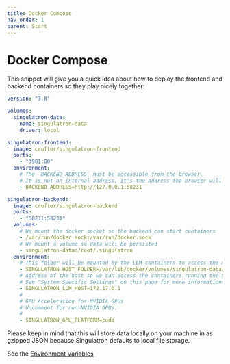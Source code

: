 ```yaml
---
title: Docker Compose
nav_order: 1
parent: Start
---
```


# Docker Compose

This snippet will give you a quick idea about how to deploy the frontend and backend containers so they play nicely together:

```yaml
version: "3.8"

volumes:
  singulatron-data:
    name: singulatron-data
    driver: local

singulatron-frontend:
  image: crufter/singulatron-frontend
  ports:
    - "3901:80"
  environment:
    # The `BACKEND_ADDRESS` must be accessible from the browser.
    # It is not an internal address, it's the address the browser will make API requests to.
    - BACKEND_ADDRESS=http://127.0.0.1:58231

singulatron-backend:
  image: crufter/singulatron-backend
  ports:
    - "58231:58231"
  volumes:
    # We mount the docker socket so the backend can start containers
    - /var/run/docker.sock:/var/run/docker.sock
    # We mount a volume so data will be persisted
    - singulatron-data:/root/.singulatron
  environment:
    # This folder will be mounted by the LLM containers to access the models
    - SINGULATRON_HOST_FOLDER=/var/lib/docker/volumes/singulatron-data/_data
    # Address of the host so we can access the containers running the LLMs from the backend container
    # See "System Specific Settings" on this page for more information.
    - SINGULATRON_LLM_HOST=172.17.0.1
    #
    # GPU Acceleration for NVIDIA GPUs
    # Uncomment for non-NVIDIA GPUs.
    #
    - SINGULATRON_GPU_PLATFORM=cuda
```

Please keep in mind that this will store data locally on your machine in as gzipped JSON because Singulatron defaults to local file storage.

See the [Environment Variables](./environment-variables/)

